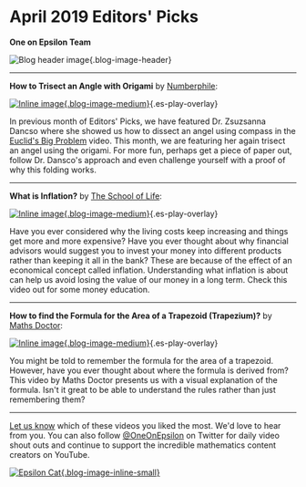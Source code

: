 # April 2019 Editors' Picks 

**One on Epsilon Team**

![Blog header image](https://es-app.com/assets/nswns1.jpg){.blog-image-header}

---
**How to Trisect an Angle with Origami** by [Numberphile](https://www.youtube.com/user/numberphile): 

[![Inline image](https://i.ytimg.com/vi/SL2lYcggGpc/mqdefault.jpg
){.blog-image-medium}](https://epsilonstream.com/video/cgggpc){.es-play-overlay}

In previous month of Editors' Picks, we have featured Dr. Zsuzsanna Dancso where she showed us how to dissect an angel using compass in the [Euclid's Big Problem](https://www.youtube.com/watch?v=6Lm9EHhbJAY&list=PLt5AfwLFPxWLGm-EZUKAdx7wad6mjCQsh&index=2) video. This month, we are featuring her again trisect an angel using the origami. For more fun, perhaps get a piece of paper out, follow Dr. Dansco's approach and even challenge yourself with a proof of why this folding works. 



---
**What is Inflation?** by [The School of Life](https://www.youtube.com/results?search_query=%23TheSchoolOfLife): 

[![Inline image](https://i.ytimg.com/vi/t-ZtoNhEYWQ/mqdefault.jpg
){.blog-image-medium}](https://epsilonstream.com/video/nheywq/){.es-play-overlay}

Have you ever considered why the living costs keep increasing and things get more and more expensive? Have you ever thought about why financial advisors would suggest you to invest your money into different products rather than keeping it all in the bank? These are because of the effect of an economical concept called inflation. Understanding what inflation is about can help us avoid losing the value of our money in a long term. Check this video out for some money education.  

---
**How to find the Formula for the Area of a Trapezoid (Trapezium)?** by [Maths Doctor](https://www.youtube.com/watch?v=uLHc6Br2veg): 

[![Inline image](https://i.ytimg.com/vi/_JpwlTasQJ8/mqdefault.jpg
){.blog-image-medium}](https://epsilonstream.com/video/tasqj8/){.es-play-overlay}

You might be told to remember the formula for the area of a trapezoid. However, have you ever thought about where the formula is derived from? This video by Maths Doctor presents us with a visual explanation of the formula. Isn't it great to be able to understand the rules rather than just remembering them?   

---

[Let us know](https://oneonepsilon.com/contact-us/) which of these videos you liked the most. We'd love to hear from you. You can also follow [@OneOnEpsilon](https://twitter.com/oneonepsilon) on Twitter for daily video shout outs and continue to support the incredible mathematics content creators on YouTube.

[![Epsilon Cat](https://es-app.com/blog-assets/epsilonCat.jpg){.blog-image-inline-small}](https://www.youtube.com/watch?v=7zZhs3nMYKw)

